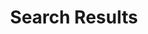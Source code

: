---
title: Search Results
layout: search
permalink: /search

alerts: # these can be added to any page. They will appear after the navbar and before any content # you can include multiple
  - alert: 
    type: warning # warning, error, success, info
    slim: true # include if you want a slim alert
    text: This is a temporary search page while the official one compiles.
  - alert:
    type: info
    slim: true
    text: If you have feedback about the website redesign, please email <a href="Moe.Richert@usda.gov">Moe Richert</a>
---